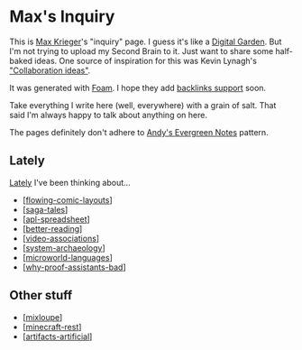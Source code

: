 # Max's Inquiry

This is [Max Krieger](https://a9.io)'s "inquiry" page. I guess it's like a [Digital Garden](https://github.com/MaggieAppleton/digital-gardeners). But I'm not trying to upload my Second Brain to it. Just want to share some half-baked ideas. One source of inspiration for this was Kevin Lynagh's ["Collaboration ideas"](https://kevinlynagh.com/ideas/).

It was generated with [Foam](https://foambubble.github.io/foam/). I hope they add [backlinks support](https://github.com/foambubble/foam/issues/45) soon.

Take everything I write here (well, everywhere) with a grain of salt. That said I'm always happy to talk about anything on here.

The pages definitely don't adhere to [Andy's Evergreen Notes](https://notes.andymatuschak.org/z4SDCZQeRo4xFEQ8H4qrSqd68ucpgE6LU155C) pattern.

## Lately

[Lately](https://www.youtube.com/watch?v=hj0TY5jhx3Q) I've been thinking about...

- [[flowing-comic-layouts]]
- [[saga-tales]]
- [[apl-spreadsheet]]
- [[better-reading]]
- [[video-associations]]
- [[system-archaeology]]
- [[microworld-languages]]
- [[why-proof-assistants-bad]]

## Other stuff

- [[mixloupe]]
- [[minecraft-rest]]
- [[artifacts-artificial]]

[//begin]: # "Autogenerated link references for markdown compatibility"
[flowing-comic-layouts]: flowing-comic-layouts.md "Flowing Comic Layouts"
[saga-tales]: saga-tales.md "Chat Documents"
[apl-spreadsheet]: apl-spreadsheet.md "Linear Algebra as Spreadsheet"
[better-reading]: better-reading.md "Reading, but good"
[video-associations]: video-associations.md "Video Associations"
[system-archaeology]: system-archaeology.md "System Archaeology"
[microworld-languages]: microworld-languages.md "Domain-Learning with Computational Microworlds"
[why-proof-assistants-bad]: why-proof-assistants-bad.md "Why are proof assistants so unfriendly?"
[mixloupe]: mixloupe.md "How do you make mixtapes in the current year?"
[minecraft-rest]: minecraft-rest.md "Making a REST API using Minecraft's metaphors"
[artifacts-artificial]: artifacts-artificial.md "Artifacts of the Artificial"
[//end]: # "Autogenerated link references"
